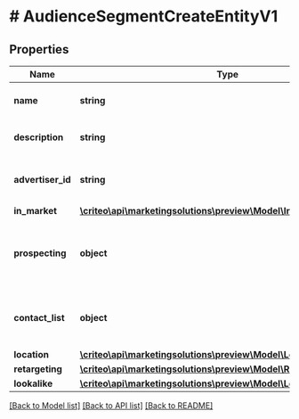 # # AudienceSegmentCreateEntityV1

## Properties

Name | Type | Description | Notes
------------ | ------------- | ------------- | -------------
**name** | **string** | Name of the segment | [optional]
**description** | **string** | Description of the segment | [optional]
**advertiser_id** | **string** | Advertiser associated to the segment | [optional]
**in_market** | [**\criteo\api\marketingsolutions\preview\Model\InMarketCreateV1**](InMarketCreateV1.md) |  | [optional]
**prospecting** | **object** | Settings to target prospecting users to website visitors. | [optional]
**contact_list** | **object** | Settings to target users with your contact lists. | [optional]
**location** | [**\criteo\api\marketingsolutions\preview\Model\LocationCreateV1**](LocationCreateV1.md) |  | [optional]
**retargeting** | [**\criteo\api\marketingsolutions\preview\Model\RetargetingCreateV1**](RetargetingCreateV1.md) |  | [optional]
**lookalike** | [**\criteo\api\marketingsolutions\preview\Model\LookalikeCreateV1**](LookalikeCreateV1.md) |  | [optional]

[[Back to Model list]](../../README.md#models) [[Back to API list]](../../README.md#endpoints) [[Back to README]](../../README.md)
